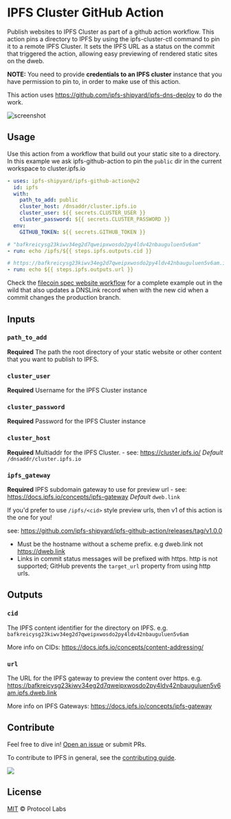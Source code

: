 # IPFS Cluster GitHub Action

Publish websites to IPFS Cluster as part of a github action workflow. This action pins a directory to IPFS by using the ipfs-cluster-ctl command to pin it to a remote IPFS Cluster. It sets the IPFS URL as a status on the commit that triggered the action, allowing easy previewing of rendered static sites on the dweb.

**NOTE:** You need to provide **credentials to an IPFS cluster** instance that you have permission to pin to, in order to make use of this action.

This action uses https://github.com/ipfs-shipyard/ipfs-dns-deploy to do the work.

![screenshot](screenshot.png)

## Usage

Use this action from a workflow that build out your static site to a directory. In this example we ask ipfs-github-action to pin the `public` dir in the current workspace to cluster.ipfs.io

```yaml
- uses: ipfs-shipyard/ipfs-github-action@v2
  id: ipfs
  with:
    path_to_add: public
    cluster_host: /dnsaddr/cluster.ipfs.io
    cluster_user: ${{ secrets.CLUSTER_USER }}
    cluster_password: ${{ secrets.CLUSTER_PASSWORD }}
  env:
    GITHUB_TOKEN: ${{ secrets.GITHUB_TOKEN }}

# "bafkreicysg23kiwv34eg2d7qweipxwosdo2py4ldv42nbauguluen5v6am"
- run: echo /ipfs/${{ steps.ipfs.outputs.cid }}

# https://bafkreicysg23kiwv34eg2d7qweipxwosdo2py4ldv42nbauguluen5v6am.ipfs.dweb.link
- run: echo ${{ steps.ipfs.outputs.url }}
```

Check the [filecoin spec website workflow](https://github.com/filecoin-project/specs/blob/71f37208a1f4f56b33ea307d7cbdb4b06996b115/.github/workflows/main.yml) for a complete example out in the wild that also updates a DNSLink record when with the new cid when a commit changes the production branch.


## Inputs

### `path_to_add`

**Required** The path the root directory of your static website or other content that you want to publish to IPFS.

### `cluster_user`

**Required** Username for the IPFS Cluster instance

### `cluster_password`

**Required** Password for the IPFS Cluster instance

### `cluster_host`

**Required** Multiaddr for the IPFS Cluster. - see: https://cluster.ipfs.io/
_Default_ `/dnsaddr/cluster.ipfs.io`

### `ipfs_gateway`

**Required** IPFS subdomain gateway to use for preview url - see: https://docs.ipfs.io/concepts/ipfs-gateway
_Default_ `dweb.link`

If you'd prefer to use `/ipfs/<cid>` style preview urls, then v1 of this action is the one for you! 

see: https://github.com/ipfs-shipyard/ipfs-github-action/releases/tag/v1.0.0

- Must be the hostname without a scheme prefix. e.g dweb.link not https://dweb.link
- Links in commit status messages will be prefixed with https. http is not supported; GitHub prevents the `target_url` property from using http urls.

## Outputs

### `cid`

The IPFS content identifier for the directory on IPFS. 
e.g. `bafkreicysg23kiwv34eg2d7qweipxwosdo2py4ldv42nbauguluen5v6am`

More info on CIDs: https://docs.ipfs.io/concepts/content-addressing/

### `url`

The URL for the IPFS gateway to preview the content over https.
e.g. https://bafkreicysg23kiwv34eg2d7qweipxwosdo2py4ldv42nbauguluen5v6am.ipfs.dweb.link

More info on IPFS Gateways: https://docs.ipfs.io/concepts/ipfs-gateway

## Contribute

Feel free to dive in! [Open an issue](https://github.com/ipfs-shipyard/ipfs-action/issues/new) or submit PRs.

To contribute to IPFS in general, see the [contributing guide](https://github.com/ipfs/community/blob/master/contributing.md).

[![](https://cdn.rawgit.com/jbenet/contribute-ipfs-gif/master/img/contribute.gif)](https://github.com/ipfs/community/blob/master/CONTRIBUTING.md)


## License

[MIT](LICENSE) © Protocol Labs


[`ipfs-cluster-ctl`]: https://cluster.ipfs.io/documentation/ipfs-cluster-ctl/
[`entrypoint.sh`]: scripts/pin-to-cluster.sh
